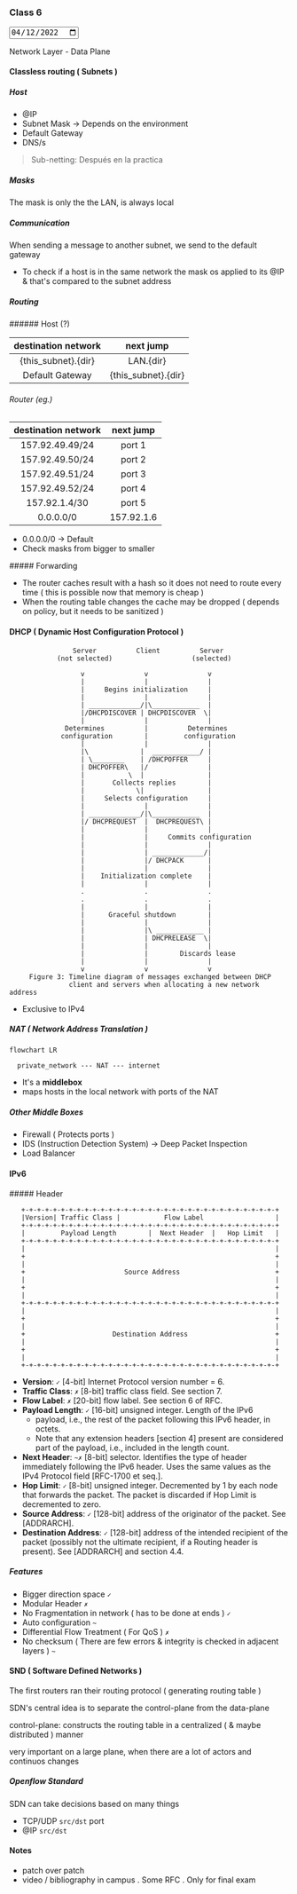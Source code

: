 ### Class 6

<input type="date" value="2022-04-12" />

Network Layer - Data Plane

#### Classless routing ( Subnets )

##### Host

- @IP
- Subnet Mask -> Depends on the environment
- Default Gateway
- DNS/s

> Sub-netting: Después en la practica

##### Masks

The mask is only the the LAN, is always local

##### Communication

When sending a message to another subnet, we send to the default gateway

- To check if a host is in the same network the mask os applied to its @IP & that's compared to the subnet address

##### Routing

###### Host (?)

| destination network |      next jump      |
| :-----------------: | :-----------------: |
| {this_subnet}.{dir} |      LAN.{dir}      |
|   Default Gateway   | {this_subnet}.{dir} |

###### Router (eg.)

| destination network | next jump  |
| :-----------------: | :--------: |
|   157.92.49.49/24   |   port 1   |
|   157.92.49.50/24   |   port 2   |
|   157.92.49.51/24   |   port 3   |
|   157.92.49.52/24   |   port 4   |
|    157.92.1.4/30    |   port 5   |
|      0.0.0.0/0      | 157.92.1.6 |

- 0.0.0.0/0 -> Default
- Check masks from bigger to smaller

##### Forwarding

- The router caches result with a hash so it does not need to route every time ( this is possible now that memory is cheap )
- When the routing table changes the cache may be dropped ( depends on policy, but it needs to be sanitized )

#### DHCP ( Dynamic Host Configuration Protocol )

```
                Server          Client          Server
            (not selected)                    (selected)

                  v               v               v
                  |               |               |
                  |     Begins initialization     |
                  |               |               |
                  | _____________/|\____________  |
                  |/DHCPDISCOVER | DHCPDISCOVER  \|
                  |               |               |
              Determines          |          Determines
             configuration        |         configuration
                  |               |               |
                  |\             |  ____________/ |
                  | \________    | /DHCPOFFER     |
                  | DHCPOFFER\   |/               |
                  |           \  |                |
                  |       Collects replies        |
                  |             \|                |
                  |     Selects configuration     |
                  |               |               |
                  | _____________/|\____________  |
                  |/ DHCPREQUEST  |  DHCPREQUEST\ |
                  |               |               |
                  |               |     Commits configuration
                  |               |               |
                  |               | _____________/|
                  |               |/ DHCPACK      |
                  |               |               |
                  |    Initialization complete    |
                  |               |               |
                  .               .               .
                  .               .               .
                  |               |               |
                  |      Graceful shutdown        |
                  |               |               |
                  |               |\ ____________ |
                  |               | DHCPRELEASE  \|
                  |               |               |
                  |               |        Discards lease
                  |               |               |
                  v               v               v
     Figure 3: Timeline diagram of messages exchanged between DHCP
               client and servers when allocating a new network address
```

- Exclusive to IPv4

##### NAT ( Network Address Translation )

```mermaid
flowchart LR

  private_network --- NAT --- internet
```

- It's a **middlebox**
- maps hosts in the local network with ports of the NAT

##### Other Middle Boxes

- Firewall ( Protects ports )
- IDS (Instruction Detection System) -> Deep Packet Inspection
- Load Balancer

#### IPv6

##### Header

```
   +-+-+-+-+-+-+-+-+-+-+-+-+-+-+-+-+-+-+-+-+-+-+-+-+-+-+-+-+-+-+-+-+
   |Version| Traffic Class |           Flow Label                  |
   +-+-+-+-+-+-+-+-+-+-+-+-+-+-+-+-+-+-+-+-+-+-+-+-+-+-+-+-+-+-+-+-+
   |         Payload Length        |  Next Header  |   Hop Limit   |
   +-+-+-+-+-+-+-+-+-+-+-+-+-+-+-+-+-+-+-+-+-+-+-+-+-+-+-+-+-+-+-+-+
   |                                                               |
   +                                                               +
   |                                                               |
   +                         Source Address                        +
   |                                                               |
   +                                                               +
   |                                                               |
   +-+-+-+-+-+-+-+-+-+-+-+-+-+-+-+-+-+-+-+-+-+-+-+-+-+-+-+-+-+-+-+-+
   |                                                               |
   +                                                               +
   |                                                               |
   +                      Destination Address                      +
   |                                                               |
   +                                                               +
   |                                                               |
   +-+-+-+-+-+-+-+-+-+-+-+-+-+-+-+-+-+-+-+-+-+-+-+-+-+-+-+-+-+-+-+-+
```

- **Version**: `✓` [4-bit] Internet Protocol version number = 6.
- **Traffic Class**: `✗` [8-bit] traffic class field. See section 7.
- **Flow Label**: `✗` [20-bit] flow label. See section 6 of RFC.
- **Payload Length**: `✓` [16-bit] unsigned integer. Length of the IPv6
  - payload, i.e., the rest of the packet following this IPv6 header, in octets.
  - Note that any extension headers [section 4] present are considered part of the payload, i.e., included in the length count.
- **Next Header**: `~✗` [8-bit] selector. Identifies the type of header immediately following the IPv6 header. Uses the same values as the IPv4 Protocol field [RFC-1700 et seq.].
- **Hop Limit**: `✓` [8-bit] unsigned integer. Decremented by 1 by each node that forwards the packet. The packet is discarded if Hop Limit is decremented to zero.
- **Source Address**: `✓` [128-bit] address of the originator of the packet. See [ADDRARCH].
- **Destination Address**: `✓` [128-bit] address of the intended recipient of the packet (possibly not the ultimate recipient, if a Routing header is present). See [ADDRARCH] and section 4.4.

##### Features

- Bigger direction space `✓`
- Modular Header `✗`
- No Fragmentation in network ( has to be done at ends ) `✓`
- Auto configuration `~`
- Differential Flow Treatment ( For QoS ) `✗`
- No checksum ( There are few errors & integrity is checked in adjacent layers ) `~`

#### SND ( Software Defined Networks )

The first routers ran their routing protocol ( generating routing table )

SDN's central idea is to separate the control-plane from the data-plane

control-plane: constructs the routing table in a centralized ( & maybe distributed ) manner

very important on a large plane, when there are a lot of actors and continuos changes

##### Openflow Standard

SDN can take decisions based on many things

- TCP/UDP `src/dst` port
- @IP `src/dst`

#### Notes

- patch over patch
- video / bibliography in campus . Some RFC . Only for final exam
